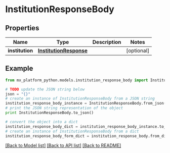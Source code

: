 # InstitutionResponseBody


## Properties
Name | Type | Description | Notes
------------ | ------------- | ------------- | -------------
**institution** | [**InstitutionResponse**](InstitutionResponse.md) |  | [optional] 

## Example

```python
from mx_platform_python.models.institution_response_body import InstitutionResponseBody

# TODO update the JSON string below
json = "{}"
# create an instance of InstitutionResponseBody from a JSON string
institution_response_body_instance = InstitutionResponseBody.from_json(json)
# print the JSON string representation of the object
print InstitutionResponseBody.to_json()

# convert the object into a dict
institution_response_body_dict = institution_response_body_instance.to_dict()
# create an instance of InstitutionResponseBody from a dict
institution_response_body_form_dict = institution_response_body.from_dict(institution_response_body_dict)
```
[[Back to Model list]](../README.md#documentation-for-models) [[Back to API list]](../README.md#documentation-for-api-endpoints) [[Back to README]](../README.md)


